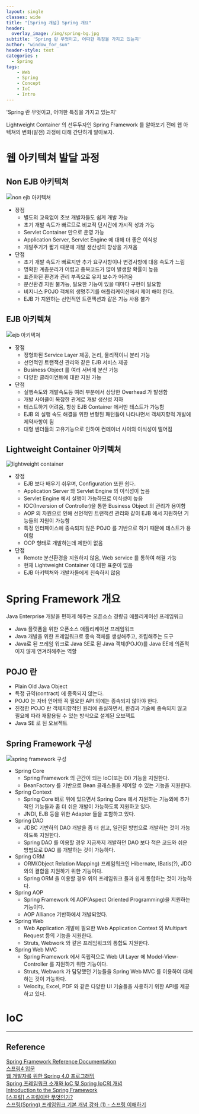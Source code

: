 ```yaml
--- 
layout: single
classes: wide
title: "[Spring 개념] Spring 개요"
header:
  overlay_image: /img/spring-bg.jpg
subtitle: 'Spring 란 무엇이고, 어떠한 특징을 가지고 있는지'
author: "window_for_sun"
header-style: text
categories :
  - Spring
tags:
    - Web
    - Spring
    - Concept
    - IoC
    - Intro
---  
```


'Spring 란 무엇이고, 어떠한 특징을 가지고 있는지'

Lightweight Container 의 선두두자인 Spring Framework 를 알아보기 전에 웹 아텍쳐의 변화(발전) 과정에 대해 간단하게 알아보자.  

# 웹 아키텍쳐 발달 과정
## Non EJB 아키텍쳐
![non ejb 아키텍쳐]({{site.baseurl}}/img/spring-concept-nonejb-architecture.jpg)
- 장점
	- 별도의 교육없이 초보 개발자들도 쉽게 개발 가능
	- 초기 개발 속도가 빠르므로 비교적 단시간에 가시적 성과 가능
	- Servlet Container 만으로 운영 가능
	- Application Server, Servlet Engine 에 대해 더 좋은 이식성
	- 개발주기가 짧기 때문에 개발 생산성의 향상을 가져옴
- 단점
	- 초기 개발 속도가 빠르지만 추가 요구사항이나 변경사항에 대응 속도가 느림
	- 명확한 계층분리가 어렵고 중복코드가 많이 발생할 확률이 높음
	- 표준화된 환경과 관리 부족으로 유지 보수가 어려움
	- 분산환경 지원 불가능, 필요한 기능이 있을 때마다 구현이 필요함
	- 비지니스 POJO 객체의 생명주기를 애플리케이션에서 제어 해야 한다.
	- EJB 가 지원하는 선언적인 트랜잭션과 같은 기능 사용 불가

## EJB 아키텍쳐
![ejb 아키텍쳐]({{site.baseurl}}/img/spring-concept-ejb-architecture.jpg)
- 장점
	- 정형화된 Service Layer 제공, 논리, 물리적이니 분리 가능
	- 선언적인 트랜잭션 관리와 같은 EJB 서비스 제공
	- Business Object 를 여러 서버에 분산 가능
	- 다양한 클라이언트에 대한 지원 가능
- 단점
	- 실행속도와 개발속도등 여러 부분에서 상당한 Overhead 가 발생함
	- 개발 사이클이 복잡한 관계로 개발 생산성 저하
	- 테스트하기 어려움, 항상 EJB Container 에서만 테스트가 가능함
	- EJB 의 실행 속도 해결을 위한 변형된 패턴들이 나타나면서 객체지향적 개발에 제약사항이 됨
	- 대형 벤더들의 고유기능으로 인하여 컨테이너 사이의 이식성이 떨어짐
	
## Lightweight Container 아키텍쳐
![lightweight container]({{site.baseurl}}/img/spring-concept-lightweight-architecture.jpg)
- 장점
	- EJB 보다 배우기 쉬우며, Configuration 또한 쉽다.
	- Application Server 와 Servlet Engine 의 이식성이 높음
	- Servlet Engine 에서 실행이 가능하므로 이식성이 높음
	- IOC(Inversion of Controller)을 통한 Business Object 의 관리가 용이함
	- AOP 의 자원으로 인해 선언적인 트랜잭션 관리와 같이 EJB 에서 지원하던 기능들의 지원이 가능함
	- 특정 인터페이스에 종속되지 않은 POJO 를 기반으로 하기 때문에 테스트가 용이함
	- OOP 형태로 개발하는데 제한이 없음
- 단점
	- Remote 분산환경을 지원하지 않음, Web service 를 통하여 해결 가능
	- 현재 Lightweight Container 에 대한 표준이 없음
	- EJB 아키텍쳐와 개발자들에게 친숙하지 않음

	
# Spring Framework 개요
Java Enterprise 개발을 편하게 해주는 오픈소스 경량급 애플리케이션 프레임워크
- Java 플랫폼을 위한 오픈소스 애플리케이션 프레임워크
- Java 개발을 위한 프레임워크로 종속 객체를 생성해주고, 조립해주는 도구
- Java로 된 프레임 워크로 Java SE로 된 Java 객체(POJO)를 Java EE에 의존적이지 않게 연겨려해주는 역할

## POJO 란
- Plain Old Java Object
- 특정 규약(contract) 에 종족되지 않는다.
- POJO 는 자바 언어와 꼭 필요한 API 외에는 종속되지 않아야 한다.
- 진정한 POJO 란 객체지향적인 원리에 충실하면서, 환경과 기술에 종속되지 않고 필요에 따라 재활용될 수 있는 방식으로 설계된 오브젝트
- Java SE 로 된 오브젝트

## Spring Framework 구성
![spring framework 구성]({{site.baseurl}}/img/spring-concept-spring-composition.png)
- Spring Core
	- Spring Framework 의 근간이 되는 IoC(또는 DI) 기능을 지원한다.
	- BeanFactory 를 기반으로 Bean 클래스들을 제어할 수 있는 기능을 지원한다.
- Spring Context
	- Spring Core 바로 위에 있으면서 Spring Core 에서 지원하는 기능외에 추가적인 기능들과 좀 더 쉬운 개발이 가능하도록 지원하고 있다.
	- JNDI, EJB 등을 위한 Adapter 들을 포함하고 있다.
- Spring DAO
	- JDBC 기반하의 DAO 개발을 좀 더 쉽고, 일관된 방법으로 개발하는 것이 가능 하도록 지원한다.
	- Spring DAO 를 이용할 경우 지금까지 개발하던 DAO 보다 적은 코드와 쉬운 방법으로 DAO 를 개발하는 것이 가능하다.
- Spring ORM
	- ORM(Object Relation Mapping) 프레임워크인 Hibernate, IBatis(?), JDO 와의 결합을 지원하기 위한 기능이다.
	- Spring ORM 을 이용할 경우 위의 프레임워크 들과 쉽게 통합하는 것이 가능하다.
- Spring AOP
	- Spring Framework 에 AOP(Aspect Oriented Programming)을 지원하는 기능이다.
	- AOP Alliance 기반하에서 개발되었다.
- Spring Web
	- Web Application 개발에 필요한 Web Application Context 와 Multipart Request 등의 기능을 지원한다.
	- Struts, Webwork 와 같은 프레임워크의 통합도 지원한다.
- Spring Web MVC
	- Spring Framework 에서 독립적으로 Web UI Layer 에 Model-View-Controller 를 지원하기 위한 기능이다.
	- Struts, Webwork 가 담당했던 기능들을 Spring Web MVC 를 이용하여 대체하는 것이 가능하다.
	- Velocity, Excel, PDF 와 같은 다양한 UI 기술들을 사용하기 위한 API를 제공하고 있다.
	
# IoC 
	









---
## Reference
[Spring Framework Reference Documentation](https://docs.spring.io/spring/docs/4.3.12.RELEASE/spring-framework-reference/htmlsingle/)  
[스프링4 입문](https://book.naver.com/bookdb/book_detail.nhn?bid=12685135)  
[웹 개발자를 위한 Spring 4.0 프로그래밍](https://book.naver.com/bookdb/book_detail.nhn?bid=7918153)  
[Spring 프레임워크 소개와 IoC 및 Spring IoC의 개념](http://www.javajigi.net/pages/viewpage.action?pageId=3664)  
[Introduction to the Spring Framework](https://www.theserverside.com/news/1364527/Introduction-to-the-Spring-Framework)  
[[스프링] 스프링이란 무엇인가?](https://12bme.tistory.com/157)  
[스프링(Spring) 프레임워크 기본 개념 강좌 (1) - 스프링 이해하기](https://ooz.co.kr/170)  

